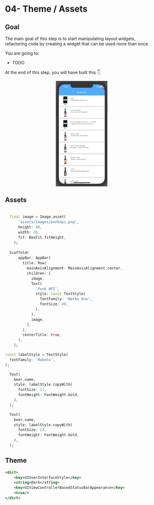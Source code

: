 # 04- Theme / Assets

## Goal

The main goal of this step is to start manipulating layout widgets, refactoring code by creating a widget that can be used more than once.

You are going to:

- TODO

At the end of this step, you will have built this :point_down:

<figure style="text-align: center;">
    <img src="./resources/03_listview_goal.gif" alt="03_listview_goal.gif" style="display: inline;width: 40%"/>
</figure>

## Assets

```dart

  final image = Image.asset(
      'assets/images/punkapi.png',
      height: 40,
      width: 30,
      fit: BoxFit.fitHeight,
    );

  Scaffold(
      appBar: AppBar(
        title: Row(
          mainAxisAlignment: MainAxisAlignment.center,
          children: [
            image,
            Text(
              'Punk API',
              style: const TextStyle(
                fontFamily: 'Nerko_One',
                fontSize: 40,
              ),
            ),
            image,
          ],
        ),
        centerTitle: true,
      ),
    );
```

```dart
const labelStyle = TextStyle(
  fontFamily: 'Roboto',
);
```

```dart
  Text(
    beer.name,
    style: labelStyle.copyWith(
      fontSize: 17,
      fontWeight: FontWeight.bold,
    ),
  );
```

```dart
  Text(
    beer.name,
    style: labelStyle.copyWith(
      fontSize: 13,
      fontWeight: FontWeight.bold,
    ),
  );
```

## Theme

```xml
<dict>
    <key>UIUserInterfaceStyle</key>
    <string>Dark</string>
    <key>UIViewControllerBasedStatusBarAppearance</key>
    <true/>
</dict>
```
